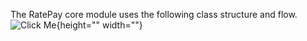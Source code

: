 The RatePay core module uses the following class structure and flow.
![Click Me](https://spryker.s3.eu-central-1.amazonaws.com/docs/Technology+Partners/Payment+Partners/Ratepay/ratepay_core_module_structure.png){height="" width=""}